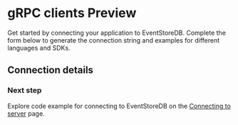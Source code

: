 # gRPC clients <badge>Preview</badge>

Get started by connecting your application to EventStoreDB. Complete the form below to generate the connection string and examples for different languages and SDKs.

## Connection details

<Connection></Connection>

### Next step

Explore code example for connecting to EventStoreDB on the [Connecting to server](./connecting.md) page.

